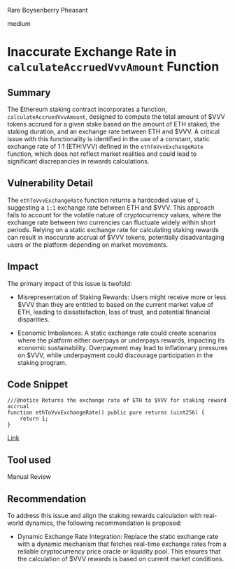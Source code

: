 Rare Boysenberry Pheasant

medium

# Inaccurate Exchange Rate in `calculateAccruedVvvAmount` Function

## Summary
The Ethereum staking contract incorporates a function, `calculateAccruedVvvAmount`, designed to compute the total amount of $VVV tokens accrued for a given stake based on the amount of ETH staked, the staking duration, and an exchange rate between ETH and $VVV. A critical issue with this functionality is identified in the use of a constant, static exchange rate of 1:1 (ETH:VVV) defined in the `ethToVvvExchangeRate` function, which does not reflect market realities and could lead to significant discrepancies in rewards calculations.



## Vulnerability Detail
The `ethToVvvExchangeRate` function returns a hardcoded value of `1`, suggesting a `1:1` exchange rate between ETH and $VVV. This approach fails to account for the volatile nature of cryptocurrency values, where the exchange rate between two currencies can fluctuate widely within short periods. Relying on a static exchange rate for calculating staking rewards can result in inaccurate accrual of $VVV tokens, potentially disadvantaging users or the platform depending on market movements.



## Impact
The primary impact of this issue is twofold:

* Misrepresentation of Staking Rewards: Users might receive more or less $VVV than they are entitled to based on the current market value of ETH, leading to dissatisfaction, loss of trust, and potential financial disparities.

* Economic Imbalances: A static exchange rate could create scenarios where the platform either overpays or underpays rewards, impacting its economic sustainability. Overpayment may lead to inflationary pressures on $VVV, while underpayment could discourage participation in the staking program.

## Code Snippet
```solidity
///@notice Returns the exchange rate of ETH to $VVV for staking reward accrual
function ethToVvvExchangeRate() public pure returns (uint256) {
    return 1;
}
```

[Link](https://github.com/sherlock-audit/2024-03-vvv-vesting-staking/blob/main/vvv-platform-smart-contracts/contracts/staking/VVVETHStaking.sol#L254-L256)
## Tool used

Manual Review

## Recommendation
To address this issue and align the staking rewards calculation with real-world dynamics, the following recommendation is  proposed:

* Dynamic Exchange Rate Integration: Replace the static exchange rate with a dynamic mechanism that fetches real-time exchange rates from a reliable cryptocurrency price oracle or liquidity pool. This ensures that the calculation of $VVV rewards is based on current market conditions.

